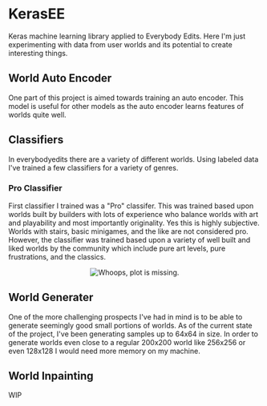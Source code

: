 # KerasEE
Keras machine learning library applied to Everybody Edits. Here I'm just experimenting with data from user worlds and
its potential to create interesting things.

## World Auto Encoder
One part of this project is aimed towards training an auto encoder. This model is useful for other models as the auto
encoder learns features of worlds quite well.

## Classifiers
In everybodyedits there are a variety of different worlds. Using labeled data I've trained a few classifiers for a
variety of genres. 

### Pro Classifier
First classifier I trained was a "Pro" classifer. This was trained based upon worlds built by builders with lots of
experience who balance worlds with art and playability and most importantly originality. Yes this is highly subjective.
Worlds with stairs, basic minigames, and the like are not considered pro. However, the classifier was trained based upon
a variety of well built and liked worlds by the community which include pure art levels, pure frustrations, and the
classics. 
<p align="center">
  <img src="https://github.com/ajosg/KerasEE/blob/master/plots/pro_plot.png?raw=true" alt="Whoops, plot is missing."/>
</p>

## World Generater
One of the more challenging prospects I've had in mind is to be able to generate seemingly good small portions of worlds.
As of the current state of the project, I've been generating samples up to 64x64 in size. In order to generate worlds
even close to a regular 200x200 world like 256x256 or even 128x128 I would need more memory on my machine. 

## World Inpainting
WIP
